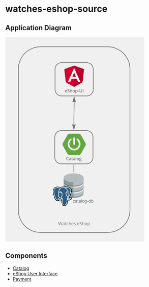 # watches-eshop-source

## Application Diagram

![architecture](architecture.png)


## Components
- [Catalog](catalog/README.md)
- [eShop User Interface](eshop-ui/README.md)
- [Payment](payment/README.md)